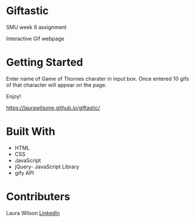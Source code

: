 # Giftastic

SMU week 6 assignment

Interactive Gif webpage

# Getting Started

Enter name of Game of Thornes charater in input box. Once entered 10 gifs of that character will appear on the page.

Enjoy!

https://laurawilsone.github.io/giftastic/

# Built With
- HTML
- CSS
- JavaScript
- jQuery- JavaScript Library
- gify API

# Contributers
Laura Wilson [LinkedIn](www.linkedin.com/in/laura-wilson-03b266148) 
